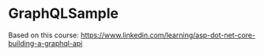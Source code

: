 # GraphQLSample
Based on this course: https://www.linkedin.com/learning/asp-dot-net-core-building-a-graphql-api
